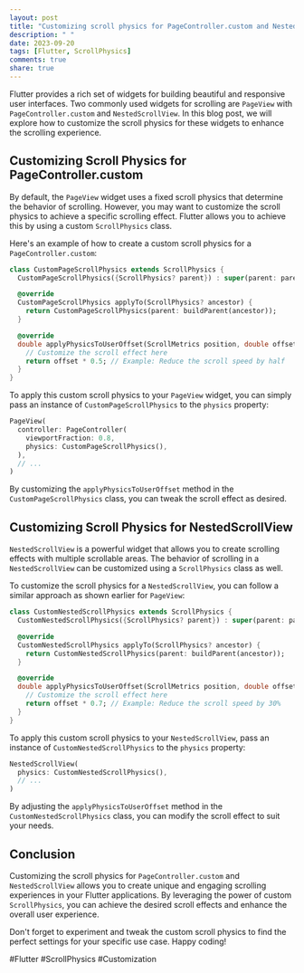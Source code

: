 ```yaml
---
layout: post
title: "Customizing scroll physics for PageController.custom and NestedScrollView in Flutter"
description: " "
date: 2023-09-20
tags: [Flutter, ScrollPhysics]
comments: true
share: true
---
```


Flutter provides a rich set of widgets for building beautiful and responsive user interfaces. Two commonly used widgets for scrolling are `PageView` with `PageController.custom` and `NestedScrollView`. In this blog post, we will explore how to customize the scroll physics for these widgets to enhance the scrolling experience.

## Customizing Scroll Physics for PageController.custom

By default, the `PageView` widget uses a fixed scroll physics that determine the behavior of scrolling. However, you may want to customize the scroll physics to achieve a specific scrolling effect. Flutter allows you to achieve this by using a custom `ScrollPhysics` class.

Here's an example of how to create a custom scroll physics for a `PageController.custom`:

```dart
class CustomPageScrollPhysics extends ScrollPhysics {
  CustomPageScrollPhysics({ScrollPhysics? parent}) : super(parent: parent);

  @override
  CustomPageScrollPhysics applyTo(ScrollPhysics? ancestor) {
    return CustomPageScrollPhysics(parent: buildParent(ancestor));
  }

  @override
  double applyPhysicsToUserOffset(ScrollMetrics position, double offset) {
    // Customize the scroll effect here
    return offset * 0.5; // Example: Reduce the scroll speed by half
  }
}
```

To apply this custom scroll physics to your `PageView` widget, you can simply pass an instance of `CustomPageScrollPhysics` to the `physics` property:

```dart
PageView(
  controller: PageController(
    viewportFraction: 0.8,
    physics: CustomPageScrollPhysics(),
  ),
  // ...
)
```

By customizing the `applyPhysicsToUserOffset` method in the `CustomPageScrollPhysics` class, you can tweak the scroll effect as desired.

## Customizing Scroll Physics for NestedScrollView

`NestedScrollView` is a powerful widget that allows you to create scrolling effects with multiple scrollable areas. The behavior of scrolling in a `NestedScrollView` can be customized using a `ScrollPhysics` class as well.

To customize the scroll physics for a `NestedScrollView`, you can follow a similar approach as shown earlier for `PageView`:

```dart
class CustomNestedScrollPhysics extends ScrollPhysics {
  CustomNestedScrollPhysics({ScrollPhysics? parent}) : super(parent: parent);

  @override
  CustomNestedScrollPhysics applyTo(ScrollPhysics? ancestor) {
    return CustomNestedScrollPhysics(parent: buildParent(ancestor));
  }

  @override
  double applyPhysicsToUserOffset(ScrollMetrics position, double offset) {
    // Customize the scroll effect here
    return offset * 0.7; // Example: Reduce the scroll speed by 30%
  }
}
```

To apply this custom scroll physics to your `NestedScrollView`, pass an instance of `CustomNestedScrollPhysics` to the `physics` property:

```dart
NestedScrollView(
  physics: CustomNestedScrollPhysics(),
  // ...
)
```

By adjusting the `applyPhysicsToUserOffset` method in the `CustomNestedScrollPhysics` class, you can modify the scroll effect to suit your needs.

## Conclusion

Customizing the scroll physics for `PageController.custom` and `NestedScrollView` allows you to create unique and engaging scrolling experiences in your Flutter applications. By leveraging the power of custom `ScrollPhysics`, you can achieve the desired scroll effects and enhance the overall user experience.

Don't forget to experiment and tweak the custom scroll physics to find the perfect settings for your specific use case. Happy coding!

#Flutter #ScrollPhysics #Customization